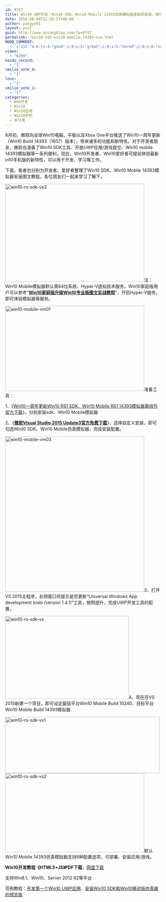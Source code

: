 ```yaml
---
id: 9747
title: Win10 UWP开发：Win10 SDK、Win10 Mobile 14393仿真模拟器虚拟机安装、使用教程
date: 2016-08-04T22:28:57+08:00
author: yangyx91
layout: post
guid: http://www.axiangblog.com/?p=9747
permalink: /win10-sdk-win10-mobile-14393-use.html
MOOD_COMMENT:
  - 's:115:"a:6:{s:4:"good";i:0;s:5:"great";i:0;s:5:"bored";i:0;s:8:"nonsense";i:0;s:13:"notunderstand";i:0;s:7:"passing";i:0;}";'
views:
  - "6269"
baidu_record:
  - "1"
smilie_vote_4:
  - "1"
love:
  - "1"
smilie_vote_1:
  - "1"
categories:
  - Web开发
  - Win10
  - Win10应用
  - Win10手机
  - 未分类
---
```

8月初，微软向全球Win10电脑、平板以及Xbox One平台推送了Win10一周年更新（Win10 Build 14393（1607）版本），带来诸多的功能和新特性。对于开发者朋友，微软也准备了Win10 SDK工具、开放UWP应用/游戏提交、Win10 mobile 14393模拟器等一系列便利，现在，Win10开发者、Win10爱好者可提前体验最新in10手机版的新特性，可以用于开发、学习等工作。

下面，笔者也分别为开发者、爱好者整理了Win10 SDK、Win10 Mobile 14393模拟器安装图文教程，各位朋友们一起来学习了解下。

<a href="http://www.axiangblog.com/win10-sdk-win10-mobile-14393-use.html/win10-rs-sdk-vs3" rel="attachment wp-att-9751" target="_blank"  rel="nofollow" ><img loading="lazy" class="aligncenter size-full wp-image-9751" src="http://www.axiangblog.com/wp-content/uploads/2016/08/win10-rs-sdk-vs3.jpg" alt="win10-rs-sdk-vs3" width="450" height="317" /></a>注：Win10 Mobile模拟器默认需64位系统、Hyper-V虚拟技术服务，Win10家庭版用户可以参考“<a href="http://www.axiangblog.com/win10-home-pro-upgrade.html" target="_blank" rel="nofollow" ><strong>Win10家庭版升级Win10专业版图文实战教程</strong></a>”，开启Hyper-V服务，即可体验模拟器等服务。

<a href="http://7xn9ba.com1.z0.glb.clouddn.com/wp-content/uploads/2015/08/win10-mobile-vm01.jpg" target="_blank"  rel="nofollow" ><img loading="lazy" class="aligncenter size-full wp-image-7601" src="http://7xn9ba.com1.z0.glb.clouddn.com/wp-content/uploads/2015/08/win10-mobile-vm01.jpg" sizes="(max-width: 450px) 100vw, 450px" srcset="http://7xn9ba.com1.z0.glb.clouddn.com/wp-content/uploads/2015/08/win10-mobile-vm01.jpg 450w, http://7xn9ba.com1.z0.glb.clouddn.com/wp-content/uploads/2015/08/win10-mobile-vm01-300x183.jpg 300w" alt="win10-mobile-vm01" width="450" height="275" /></a>准备工具：

1、《<a href="http://www.axiangblog.com/win10-anniversary-sdk-win10-mobile.html" target="_blank"  rel="nofollow" >Win10一周年更新Win10 RS1 SDK、Win10 Mobile RS1 14393模拟器离线包官方下载</a>》，分别安装sdk、Win10 Mobile模拟器

2、《<a href="http://www.axiangblog.com/visual-studio-2015-update3.html" target="_blank"  rel="nofollow" ><strong>微软Visual Studio 2015 Update3官方免费下载</strong></a>》，选择自定义安装，即可勾选Win10 SDK、Win10 Mobile仿真模拟器，完成安装配置。

<a href="http://7xn9ba.com1.z0.glb.clouddn.com/wp-content/uploads/2015/08/win10-mobile-vm03.jpg" target="_blank"  rel="nofollow" ><img loading="lazy" class="aligncenter size-full wp-image-7602" src="http://7xn9ba.com1.z0.glb.clouddn.com/wp-content/uploads/2015/08/win10-mobile-vm03.jpg" sizes="(max-width: 450px) 100vw, 450px" srcset="http://7xn9ba.com1.z0.glb.clouddn.com/wp-content/uploads/2015/08/win10-mobile-vm03.jpg 450w, http://7xn9ba.com1.z0.glb.clouddn.com/wp-content/uploads/2015/08/win10-mobile-vm03-268x300.jpg 268w" alt="win10-mobile-vm03" width="450" height="503" /></a>3、打开VS 2015主程序，右侧窗口将提示是否更新“Universal Windows App development tools (version 1.4.1)”工具，按照提升，完成UWP开发工具的配置。

<a href="http://www.axiangblog.com/win10-sdk-win10-mobile-14393-use.html/win10-rs-sdk-vs" rel="attachment wp-att-9748" target="_blank"  rel="nofollow" ><img loading="lazy" class="aligncenter size-full wp-image-9748" src="http://www.axiangblog.com/wp-content/uploads/2016/08/win10-rs-sdk-vs.jpg" alt="win10-rs-sdk-vs" width="400" height="268" /></a>4、现在在VS 2015新建一个项目，即可设定最低平台Win10 Mobile Build 10240、目标平台Win10 Mobile Build 14393模拟器.

<a href="http://www.axiangblog.com/win10-sdk-win10-mobile-14393-use.html/win10-rs-sdk-vs1" rel="attachment wp-att-9749" target="_blank"  rel="nofollow" ><img loading="lazy" class="aligncenter size-full wp-image-9749" src="http://www.axiangblog.com/wp-content/uploads/2016/08/win10-rs-sdk-vs1.jpg" alt="win10-rs-sdk-vs1" width="500" height="182" /></a><a href="http://www.axiangblog.com/win10-sdk-win10-mobile-14393-use.html/win10-rs-sdk-vs2" rel="attachment wp-att-9750" target="_blank"  rel="nofollow" ><img loading="lazy" class="aligncenter size-full wp-image-9750" src="http://www.axiangblog.com/wp-content/uploads/2016/08/win10-rs-sdk-vs2.jpg" alt="win10-rs-sdk-vs2" width="450" height="256" /></a>默认Win10 Mobile 14393仿真模拟器支持6种配置选项，可部署、安装应用/游戏。

**Win10开发教程《HTML5+JS》PDF下载**，<a href="http://pan.baidu.com/s/1dD9F2CT" target="_blank" rel="nofollow" >网盘下载</a>

支持Win8.1、Win10、Server 2012 R2等平台

范例教程：<a href="http://www.microsoftvirtualacademy.com/training-courses/developing-universal-windows-apps-with-c-and-xaml?OCID=WIP_r_Jan_Body_Academy_16" target="_blank" rel="nofollow" >开发第一个Win10 UWP应用</a>、<a href="https://developer.microsoft.com/zh-cn/windows/downloads/windows-10-developer-preview?OCID=insider" target="_blank" rel="nofollow" >安装Win10 SDK和Win10移动版仿真器的预览版</a>